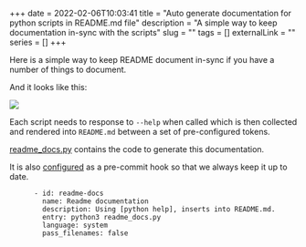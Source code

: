 +++
date = 2022-02-06T10:03:41
title = "Auto generate documentation for python scripts in README.md file"
description = "A simple way to keep documentation in-sync with the scripts"
slug = ""
tags = []
externalLink = ""
series = []
+++

Here is a simple way to keep README document in-sync if you have a number of things to document.

And it looks like this:

![](/images/2022/02/06/484506901615092.png)


Each script needs to response to `--help` when called which is then collected and rendered into `README.md` between a set of pre-configured tokens.

[readme_docs.py](https://github.com/namuan/bin-utils/blob/master/readme_docs.py) contains the code to generate this documentation.

It is also [configured](https://github.com/namuan/bin-utils/blob/master/.pre-commit-config.yaml#L44) as a pre-commit hook so that we always keep it up to date.

```
      - id: readme-docs
        name: Readme documentation
        description: Using [python help], inserts into README.md.
        entry: python3 readme_docs.py
        language: system
        pass_filenames: false
```

